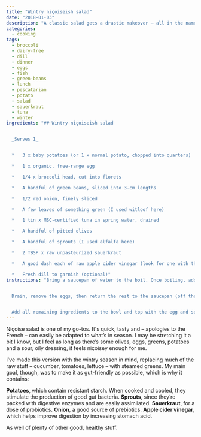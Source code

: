 ```yaml
---
title: "Wintry niçoiseish salad"
date: "2018-01-03"
description: "A classic salad gets a drastic makeover – all in the name of eating with the seasons and for good gut health."
categories: 
  - cooking
tags: 
  - broccoli
  - dairy-free
  - dill
  - dinner
  - eggs
  - fish
  - green-beans
  - lunch
  - pescatarian
  - potato
  - salad
  - sauerkraut
  - tuna
  - winter
ingredients: "## Wintry niçoiseish salad


  _Serves 1_


  *   3 x baby potatoes (or 1 x normal potato, chopped into quarters)

  *   1 x organic, free-range egg

  *   1/4 x broccoli head, cut into florets

  *   A handful of green beans, sliced into 3-cm lengths

  *   1/2 red onion, finely sliced

  *   A few leaves of something green (I used witloof here)

  *   1 tin x MSC-certified tuna in spring water, drained

  *   A handful of pitted olives

  *   A handful of sprouts (I used alfalfa here)

  *   2 TBSP x raw unpasteurized sauerkraut

  *   A good dash each of raw apple cider vinegar (look for one with the 'mother' in it) and extra virgin olive oil

  *   Fresh dill to garnish (optional)"
instructions: "Bring a saucepan of water to the boil. Once boiling, add the potatoes and egg and cook for 15 minutes or until the potatoes are almost done – prick them with a fork to check. Throw in the broccoli and green beans and cook, covered, for a further few minutes until the broccoli is tender but still has some bite to it.


  Drain, remove the eggs, then return the rest to the saucepan (off the heat) with the red onion. This will allow the onion to cook slightly, making it easier to digest. Transfer to a serving bowl. Peel the egg, then cut into quarters.


  Add all remaining ingredients to the bowl and top with the egg and some fresh dill if desired."
---
```


Niçoise salad is one of my go-tos. It's quick, tasty and – apologies to the French – can easily be adapted to what’s in season. I may be stretching it a bit I know, but I feel as long as there’s some olives, eggs, greens, potatoes and a sour, oily dressing, it feels niçoisey enough for me.

I’ve made this version with the wintry season in mind, replacing much of the raw stuff – cucumber, tomatoes, lettuce – with steamed greens. My main goal, though, was to make it as gut-friendly as possible, which is why it contains:

**Potatoes**, which contain resistant starch. When cooked and cooled, they stimulate the production of good gut bacteria. **Sprouts**, since they’re packed with digestive enzymes and are easily assimilated. **Sauerkraut**, for a dose of probiotics. **Onion**, a good source of prebiotics. **Apple cider vinegar**, which helps improve digestion by increasing stomach acid.

As well of plenty of other good, healthy stuff.

